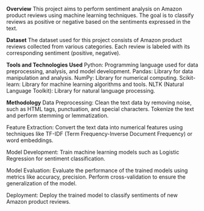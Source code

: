 **Overview**
This project aims to perform sentiment analysis on Amazon product reviews using machine learning techniques. The goal is to classify reviews as positive or negative based on the sentiments expressed in the text.

**Dataset**
The dataset used for this project consists of Amazon product reviews collected from various categories. Each review is labeled with its corresponding sentiment (positive, negative).

**Tools and Technologies Used**
Python: Programming language used for data preprocessing, analysis, and model development.
Pandas: Library for data manipulation and analysis.
NumPy: Library for numerical computing.
Scikit-learn: Library for machine learning algorithms and tools.
NLTK (Natural Language Toolkit): Library for natural language processing.

**Methodology**
Data Preprocessing: Clean the text data by removing noise, such as HTML tags, punctuation, and special characters. Tokenize the text and perform stemming or lemmatization.

Feature Extraction: Convert the text data into numerical features using techniques like TF-IDF (Term Frequency-Inverse Document Frequency) or word embeddings.

Model Development: Train machine learning models such as Logistic Regression for sentiment classification.

Model Evaluation: Evaluate the performance of the trained models using metrics like accuracy, precision. Perform cross-validation to ensure the generalization of the model.

Deployment: Deploy the trained model to classify sentiments of new Amazon product reviews.

